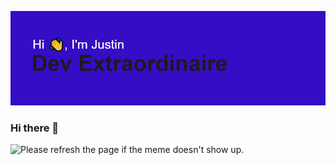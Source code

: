 ![alt](/header.png)

### Hi there 👋

![Please refresh the page if the meme doesn't show up.](https://random-memer.herokuapp.com/)
